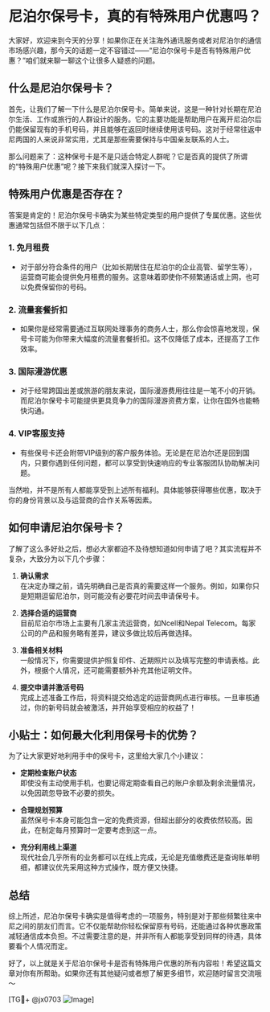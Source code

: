 # 尼泊尔保号卡，真的有特殊用户优惠吗？

大家好，欢迎来到今天的分享！如果你正在关注海外通讯服务或者对尼泊尔的通信市场感兴趣，那今天的话题一定不容错过——“尼泊尔保号卡是否有特殊用户优惠？”咱们就来聊一聊这个让很多人疑惑的问题。

## 什么是尼泊尔保号卡？

首先，让我们了解一下什么是尼泊尔保号卡。简单来说，这是一种针对长期在尼泊尔生活、工作或旅行的人群设计的服务。它的主要功能是帮助用户在离开尼泊尔后仍能保留现有的手机号码，并且能够在返回时继续使用该号码。这对于经常往返中尼两国的人来说非常实用，尤其是那些需要保持与中国亲友联系的人士。

那么问题来了：这种保号卡是不是只适合特定人群呢？它是否真的提供了所谓的“特殊用户优惠”呢？接下来我们就深入探讨一下。

## 特殊用户优惠是否存在？

答案是肯定的！尼泊尔保号卡确实为某些特定类型的用户提供了专属优惠。这些优惠通常包括但不限于以下几点：

### 1. **免月租费**
   - 对于部分符合条件的用户（比如长期居住在尼泊尔的企业高管、留学生等），运营商可能会提供免月租费的服务。这意味着即使你不频繁通话或上网，也可以免费保留你的号码。
   
### 2. **流量套餐折扣**
   - 如果你是经常需要通过互联网处理事务的商务人士，那么你会惊喜地发现，保号卡可能为你带来大幅度的流量套餐折扣。这不仅降低了成本，还提高了工作效率。
   
### 3. **国际漫游优惠**
   - 对于经常跨国出差或旅游的朋友来说，国际漫游费用往往是一笔不小的开销。而尼泊尔保号卡可能提供更具竞争力的国际漫游资费方案，让你在国外也能畅快沟通。

### 4. **VIP客服支持**
   - 有些保号卡还会附带VIP级别的客户服务体验。无论是在尼泊尔还是回到国内，只要你遇到任何问题，都可以享受到快速响应的专业客服团队协助解决问题。

当然啦，并不是所有人都能享受到上述所有福利。具体能够获得哪些优惠，取决于你的身份背景以及与运营商的合作关系等因素。

## 如何申请尼泊尔保号卡？

了解了这么多好处之后，想必大家都迫不及待想知道如何申请了吧？其实流程并不复杂，大致分为以下几个步骤：

1. **确认需求**  
   在决定办理之前，请先明确自己是否真的需要这样一个服务。例如，如果你只是短期逗留尼泊尔，则可能没有必要花时间去申请保号卡。

2. **选择合适的运营商**  
   目前尼泊尔市场上主要有几家主流运营商，如Ncell和Nepal Telecom。每家公司的产品和服务略有差异，建议多做比较后再做选择。

3. **准备相关材料**  
   一般情况下，你需要提供护照复印件、近期照片以及填写完整的申请表格。此外，根据个人情况，还可能需要额外补充其他证明文件。

4. **提交申请并激活号码**  
   完成上述准备工作后，将资料提交给选定的运营商网点进行审核。一旦审核通过，你的新号码就会被激活，并开始享受相应的权益了！

## 小贴士：如何最大化利用保号卡的优势？

为了让大家更好地利用手中的保号卡，这里给大家几个小建议：

- **定期检查账户状态**  
  即使没有主动使用手机，也要记得定期查看自己的账户余额及剩余流量情况，以免因疏忽导致不必要的损失。

- **合理规划预算**  
  虽然保号卡本身可能包含一定的免费资源，但超出部分的收费依然较高。因此，在制定每月预算时一定要考虑到这一点。

- **充分利用线上渠道**  
  现代社会几乎所有的业务都可以在线上完成，无论是充值缴费还是查询账单明细，都建议优先采用这种方式操作，既方便又快捷。

## 总结

综上所述，尼泊尔保号卡确实是值得考虑的一项服务，特别是对于那些频繁往来中尼之间的朋友们而言。它不仅能帮助你轻松保留原有号码，还能通过各种优惠政策减轻通信成本负担。不过需要注意的是，并非所有人都能享受到同样的待遇，具体要看个人情况而定。

好了，以上就是关于尼泊尔保号卡是否有特殊用户优惠的所有内容啦！希望这篇文章对你有所帮助。如果你还有其他疑问或者想了解更多细节，欢迎随时留言交流哦～

[TG💪+ @jx0703 ![Image](https://github.com/user-attachments/assets/dbca1d08-cadb-493c-b0ec-ad6f7a83f270)]